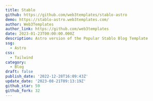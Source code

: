 ```yaml
---
title: Stablo
github: https://github.com/web3templates/stablo-astro
demo: https://stablo-astro.web3templates.com/
author: Web3Templates
author_link: https://github.com/web3templates
date: 2023-01-23T00:00:00.000Z
description: Astro version of the Popular Stablo Blog Template
ssg:
  - Astro
css:
  - Tailwind
category:
  - Blog
draft: false
publish_date: '2022-12-28T16:09:43Z'
update_date: '2023-08-21T09:13:19Z'
github_star: 59
github_fork: 32
---
```

